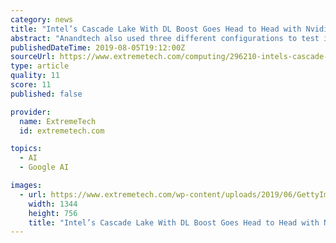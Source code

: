 ```yaml
---
category: news
title: "Intel’s Cascade Lake With DL Boost Goes Head to Head with Nvidia’s Titan RTX in AI Tests"
abstract: "Anandtech also used three different configurations to test it — out-of-the-box Tensorflow with conda, an Intel-optimized Tensorflow with PyPi, and a version of Tensorflow optimized from-source using Bazel, using the very latest version of Tensorflow."
publishedDateTime: 2019-08-05T19:12:00Z
sourceUrl: https://www.extremetech.com/computing/296210-intels-cascade-lake-with-dl-boost-goes-head-to-head-with-nvidias-titan-rtx-in-ai-tests
type: article
quality: 11
score: 11
published: false

provider:
  name: ExtremeTech
  id: extremetech.com

topics:
  - AI
  - Google AI

images:
  - url: https://www.extremetech.com/wp-content/uploads/2019/06/GettyImages-1079012838-16x9-1.jpg
    width: 1344
    height: 756
    title: "Intel’s Cascade Lake With DL Boost Goes Head to Head with Nvidia’s Titan RTX in AI Tests"
---
```

